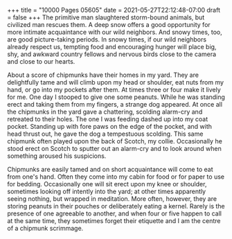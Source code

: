 +++
title = "10000 Pages 05605"
date = 2021-05-27T22:12:48-07:00
draft = false
+++
The primitive man slaughtered storm-bound animals, but civilized man rescues them. A deep snow offers a good opportunity for more intimate acquaintance with our wild neighbors. And snowy times, too, are good picture-taking periods. In snowy times, if our wild neighbors already respect us, tempting food and encouraging hunger will place big, shy, and awkward country fellows and nervous birds close to the camera and close to our hearts.

About a score of chipmunks have their homes in my yard. They are delightfully tame and will climb upon my head or shoulder, eat nuts from my hand, or go into my pockets after them. At times three or four make it lively for me. One day I stooped to give one some peanuts. While he was standing erect and taking them from my fingers, a strange dog appeared. At once all the chipmunks in the yard gave a chattering, scolding alarm-cry and retreated to their holes. The one I was feeding dashed up into my coat pocket. Standing up with fore paws on the edge of the pocket, and with head thrust out, he gave the dog a tempestuous scolding. This same chipmunk often played upon the back of Scotch, my collie. Occasionally he stood erect on Scotch to sputter out an alarm-cry and to look around when something aroused his suspicions.

Chipmunks are easily tamed and on short acquaintance will come to eat from one's hand. Often they come into my cabin for food or for paper to use for bedding. Occasionally one will sit erect upon my knee or shoulder, sometimes looking off intently into the yard; at other times apparently seeing nothing, but wrapped in meditation. More often, however, they are storing peanuts in their pouches or deliberately eating a kernel. Rarely is the presence of one agreeable to another, and when four or five happen to call at the same time, they sometimes forget their etiquette and I am the centre of a chipmunk scrimmage.

